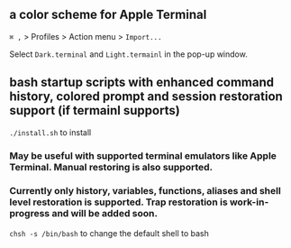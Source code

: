## a color scheme for Apple Terminal
`⌘ ,` > Profiles > Action menu > `Import...`

Select `Dark.terminal` and `Light.termainl` in the pop-up window.

## bash startup scripts with enhanced command history, colored prompt and session restoration support (if termainl supports)
`./install.sh` to install
### May be useful with supported terminal emulators like Apple Terminal. Manual restoring is also supported.
### Currently only history, variables, functions, aliases and shell level restoration is supported. Trap restoration is work-in-progress and will be added soon.

`chsh -s /bin/bash` to change the default shell to bash

